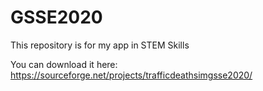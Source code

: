 # GSSE2020

This repository is for my app in STEM Skills 

You can download it here: https://sourceforge.net/projects/trafficdeathsimgsse2020/
